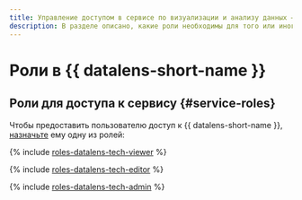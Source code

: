 ```yaml
---
title: Управление доступом в сервисе по визуализации и анализу данных — {{ datalens-full-name }}
description: В разделе описано, какие роли необходимы для того или иного действия, на какие ресурсы можно назначить роль, какие роли действуют в сервисе.
---
```


# Роли в {{ datalens-short-name }}



## Роли для доступа к сервису {#service-roles}

Чтобы предоставить пользователю доступ к {{ datalens-short-name }}, [назначьте](./manage-users.md) ему одну из ролей:



{% include [roles-datalens-tech-viewer](../../_includes/datalens/roles/roles-datalens-tech-viewer.md) %}

{% include [roles-datalens-tech-editor](../../_includes/datalens/roles/roles-datalens-tech-editor.md) %}

{% include [roles-datalens-tech-admin](../../_includes/datalens/roles/roles-datalens-tech-admin.md) %}


